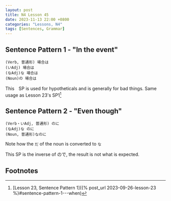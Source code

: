 ```yaml
--- 
layout: post 
title: N4 Lesson 45
date: 2023-11-13 22:00 +0800 
categories: "Lessons, N4"
tags: [Sentences, Grammar]
---
```


## Sentence Pattern 1 - "In the event"
```
(Verb, 普通形) 場合は
(いAdj) 場合は
(なAdj)な 場合は
(Noun)の 場合は
```
This　SP is used for hypotheticals and is generally for bad things. Same usage as Lesson 23's SP1[^fn1]

## Sentence Pattern 2 - "Even though"
```
(Verb・いAdj, 普通形) のに
(なAdj)な のに
(Noun, 普通形)なのに
```
Note how the `だ` of the noun is converted to `な`

This SP is the inverse of ので, the result is not what is expected.

## Footnotes
[^fn1]: [Lesson 23, Sentence Pattern 1]({% post_url 2023-09-26-lesson-23 %}#sentence-pattern-1---when) 
